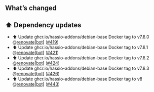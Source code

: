 ## What’s changed

## ⬆️ Dependency updates

- ⬆️ Update ghcr.io/hassio-addons/debian-base Docker tag to v7.8.0 @[renovate[bot]](https://github.com/apps/renovate) ([#419](https://github.com/hassio-addons/addon-nut/pull/419))
- ⬆️ Update ghcr.io/hassio-addons/debian-base Docker tag to v7.8.1 @[renovate[bot]](https://github.com/apps/renovate) ([#421](https://github.com/hassio-addons/addon-nut/pull/421))
- ⬆️ Update ghcr.io/hassio-addons/debian-base Docker tag to v7.8.2 @[renovate[bot]](https://github.com/apps/renovate) ([#424](https://github.com/hassio-addons/addon-nut/pull/424))
- ⬆️ Update ghcr.io/hassio-addons/debian-base Docker tag to v7.8.3 @[renovate[bot]](https://github.com/apps/renovate) ([#426](https://github.com/hassio-addons/addon-nut/pull/426))
- ⬆️ Update ghcr.io/hassio-addons/debian-base Docker tag to v8 @[renovate[bot]](https://github.com/apps/renovate) ([#443](https://github.com/hassio-addons/addon-nut/pull/443))
